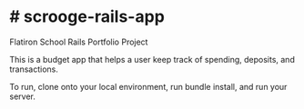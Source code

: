 # # scrooge-rails-app


Flatiron School Rails Portfolio Project

This is a budget app that helps a user keep track of spending, deposits, and transactions.

To run, clone onto your local environment, run bundle install, and run your server.
